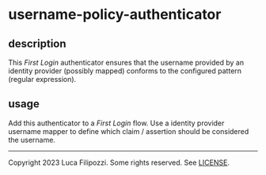 # username-policy-authenticator

## description

This _First Login_ authenticator ensures that the username provided by
an identity provider (possibly mapped) conforms to the configured
pattern (regular expression).

## usage

Add this authenticator to a _First Login_ flow. Use a identity provider
username mapper to define which claim / assertion should be considered
the username.

---
Copyright 2023 Luca Filipozzi. Some rights reserved. See [LICENSE][license].

[license]: https://github.com/LucaFilipozzi/keycloak-extensions/blob/main/LICENSE.md

